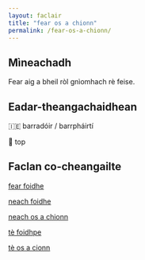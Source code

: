 ```yaml
---
layout: faclair
title: "fear os a chionn"
permalink: /fear-os-a-chionn/
---
```


## Mìneachadh

Fear aig a bheil ròl gnìomhach rè feise.

## Eadar-theangachaidhean

&#x1f1ee;&#x1f1ea; barradóir / barrpháirtí

&#x1f3f4;&#xe0067;&#xe0062;&#xe0065;&#xe006e;&#xe0067;&#xe007f; top

## Faclan co-cheangailte

[fear foidhe](https://faclair.lgbt/fear-foidhe)

[neach foidhe](https://faclair.lgbt/neach-foidhe)

[neach os a chionn](https://faclair.lgbt/neach-os-a-chionn)

[tè foidhpe](https://faclair.lgbt/te-foidhpe)

[tè os a cionn](https://faclair.lgbt/te-os-a-cionn)
